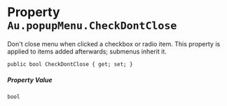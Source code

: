 # Property `Au.popupMenu.CheckDontClose`

Don't close menu when clicked a checkbox or radio item. This property is applied to items added afterwards; submenus inherit it.

```
public bool CheckDontClose { get; set; }
```

##### Property Value

`bool`